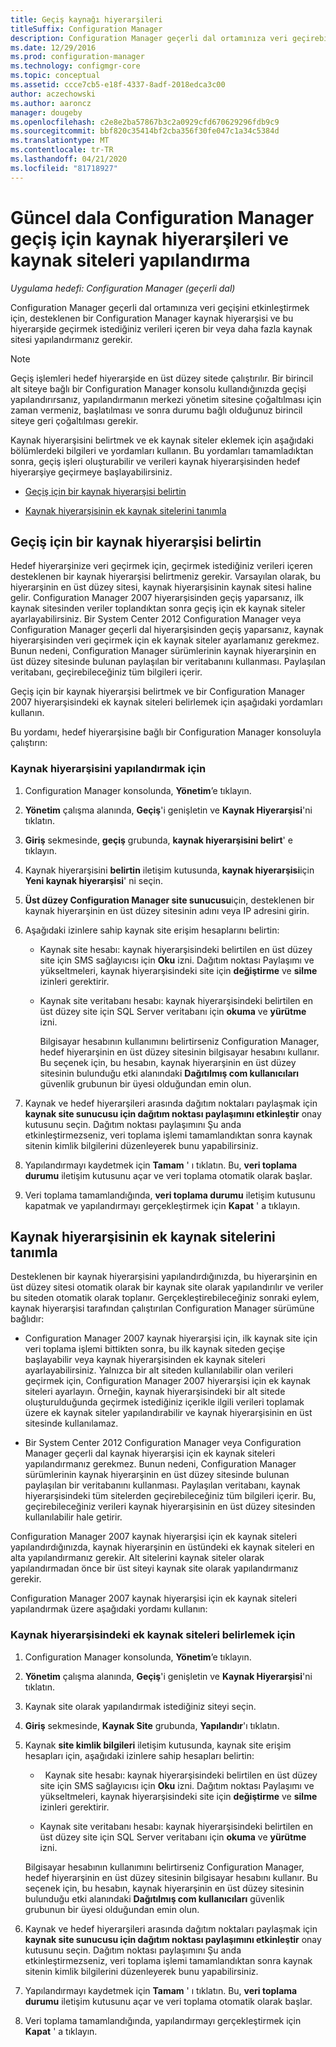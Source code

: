 ```yaml
---
title: Geçiş kaynağı hiyerarşileri
titleSuffix: Configuration Manager
description: Configuration Manager geçerli dal ortamınıza veri geçirebilmeniz için bir kaynak hiyerarşisini ve kaynak siteleri yapılandırın.
ms.date: 12/29/2016
ms.prod: configuration-manager
ms.technology: configmgr-core
ms.topic: conceptual
ms.assetid: ccce7cb5-e18f-4337-8adf-2018edca3c00
author: aczechowski
ms.author: aaroncz
manager: dougeby
ms.openlocfilehash: c2e8e2ba57867b3c2a0929cfd670629296fdb9c9
ms.sourcegitcommit: bbf820c35414bf2cba356f30fe047c1a34c5384d
ms.translationtype: MT
ms.contentlocale: tr-TR
ms.lasthandoff: 04/21/2020
ms.locfileid: "81718927"
---
```

# <a name="configure-source-hierarchies-and-source-sites-for-migration-to-configuration-manager-current-branch"></a>Güncel dala Configuration Manager geçiş için kaynak hiyerarşileri ve kaynak siteleri yapılandırma

*Uygulama hedefi: Configuration Manager (geçerli dal)*

Configuration Manager geçerli dal ortamınıza veri geçişini etkinleştirmek için, desteklenen bir Configuration Manager kaynak hiyerarşisi ve bu hiyerarşide geçirmek istediğiniz verileri içeren bir veya daha fazla kaynak sitesi yapılandırmanız gerekir.  

> [!NOTE]  
>  Geçiş işlemleri hedef hiyerarşide en üst düzey sitede çalıştırılır. Bir birincil alt siteye bağlı bir Configuration Manager konsolu kullandığınızda geçişi yapılandırırsanız, yapılandırmanın merkezi yönetim sitesine çoğaltılması için zaman vermeniz, başlatılması ve sonra durumu bağlı olduğunuz birincil siteye geri çoğaltılması gerekir.  

 Kaynak hiyerarşisini belirtmek ve ek kaynak siteler eklemek için aşağıdaki bölümlerdeki bilgileri ve yordamları kullanın. Bu yordamları tamamladıktan sonra, geçiş işleri oluşturabilir ve verileri kaynak hiyerarşisinden hedef hiyerarşiye geçirmeye başlayabilirsiniz.  

-   [Geçiş için bir kaynak hiyerarşisi belirtin](#BKBM_ConfigSrcHierarchy)  

-   [Kaynak hiyerarşisinin ek kaynak sitelerini tanımla](#BKBM_ConfigSrcSites)  

##  <a name="specify-a-source-hierarchy-for-migration"></a><a name="BKBM_ConfigSrcHierarchy"></a>Geçiş için bir kaynak hiyerarşisi belirtin  
 Hedef hiyerarşinize veri geçirmek için, geçirmek istediğiniz verileri içeren desteklenen bir kaynak hiyerarşisi belirtmeniz gerekir. Varsayılan olarak, bu hiyerarşinin en üst düzey sitesi, kaynak hiyerarşisinin kaynak sitesi haline gelir. Configuration Manager 2007 hiyerarşisinden geçiş yaparsanız, ilk kaynak sitesinden veriler toplandıktan sonra geçiş için ek kaynak siteler ayarlayabilirsiniz. Bir System Center 2012 Configuration Manager veya Configuration Manager geçerli dal hiyerarşisinden geçiş yaparsanız, kaynak hiyerarşisinden veri geçirmek için ek kaynak siteler ayarlamanız gerekmez. Bunun nedeni, Configuration Manager sürümlerinin kaynak hiyerarşinin en üst düzey sitesinde bulunan paylaşılan bir veritabanını kullanması. Paylaşılan veritabanı, geçirebileceğiniz tüm bilgileri içerir.  

 Geçiş için bir kaynak hiyerarşisi belirtmek ve bir Configuration Manager 2007 hiyerarşisindeki ek kaynak siteleri belirlemek için aşağıdaki yordamları kullanın.  

 Bu yordamı, hedef hiyerarşisine bağlı bir Configuration Manager konsoluyla çalıştırın:  

### <a name="to-configure-a-source-hierarchy"></a>Kaynak hiyerarşisini yapılandırmak için   

1. Configuration Manager konsolunda, **Yönetim**’e tıklayın.  

2. **Yönetim** çalışma alanında, **Geçiş**'i genişletin ve **Kaynak Hiyerarşisi**'ni tıklatın.  

3. **Giriş** sekmesinde, **geçiş** grubunda, **kaynak hiyerarşisini belirt**' e tıklayın.  

4. Kaynak hiyerarşisini **belirtin** iletişim kutusunda, **kaynak hiyerarşisi**için **Yeni kaynak hiyerarşisi**' ni seçin.  

5. **Üst düzey Configuration Manager site sunucusu**için, desteklenen bir kaynak hiyerarşinin en üst düzey sitesinin adını veya IP adresini girin.  

6. Aşağıdaki izinlere sahip kaynak site erişim hesaplarını belirtin:  

   - Kaynak site hesabı: kaynak hiyerarşisindeki belirtilen en üst düzey site için SMS sağlayıcısı için **Oku** izni. Dağıtım noktası Paylaşımı ve yükseltmeleri, kaynak hiyerarşisindeki site için **değiştirme** ve **silme** izinleri gerektirir.

   - Kaynak site veritabanı hesabı: kaynak hiyerarşisindeki belirtilen en üst düzey site için SQL Server veritabanı için **okuma** ve **yürütme** izni.  

     Bilgisayar hesabının kullanımını belirtirseniz Configuration Manager, hedef hiyerarşinin en üst düzey sitesinin bilgisayar hesabını kullanır. Bu seçenek için, bu hesabın, kaynak hiyerarşinin en üst düzey sitesinin bulunduğu etki alanındaki **Dağıtılmış com kullanıcıları** güvenlik grubunun bir üyesi olduğundan emin olun.  

7. Kaynak ve hedef hiyerarşileri arasında dağıtım noktaları paylaşmak için **kaynak site sunucusu için dağıtım noktası paylaşımını etkinleştir** onay kutusunu seçin. Dağıtım noktası paylaşımını Şu anda etkinleştirmezseniz, veri toplama işlemi tamamlandıktan sonra kaynak sitenin kimlik bilgilerini düzenleyerek bunu yapabilirsiniz.  

8. Yapılandırmayı kaydetmek için **Tamam** ' ı tıklatın. Bu, **veri toplama durumu** iletişim kutusunu açar ve veri toplama otomatik olarak başlar.  

9. Veri toplama tamamlandığında, **veri toplama durumu** iletişim kutusunu kapatmak ve yapılandırmayı gerçekleştirmek için **Kapat** ' a tıklayın.  

##  <a name="identify-additional-source-sites-of-the-source-hierarchy"></a><a name="BKBM_ConfigSrcSites"></a>Kaynak hiyerarşisinin ek kaynak sitelerini tanımla  
 Desteklenen bir kaynak hiyerarşisini yapılandırdığınızda, bu hiyerarşinin en üst düzey sitesi otomatik olarak bir kaynak site olarak yapılandırılır ve veriler bu siteden otomatik olarak toplanır. Gerçekleştirebileceğiniz sonraki eylem, kaynak hiyerarşisi tarafından çalıştırılan Configuration Manager sürümüne bağlıdır:  

-   Configuration Manager 2007 kaynak hiyerarşisi için, ilk kaynak site için veri toplama işlemi bittikten sonra, bu ilk kaynak siteden geçişe başlayabilir veya kaynak hiyerarşisinden ek kaynak siteleri ayarlayabilirsiniz. Yalnızca bir alt siteden kullanılabilir olan verileri geçirmek için, Configuration Manager 2007 hiyerarşisi için ek kaynak siteleri ayarlayın. Örneğin, kaynak hiyerarşisindeki bir alt sitede oluşturulduğunda geçirmek istediğiniz içerikle ilgili verileri toplamak üzere ek kaynak siteler yapılandırabilir ve kaynak hiyerarşisinin en üst sitesinde kullanılamaz.  

-   Bir System Center 2012 Configuration Manager veya Configuration Manager geçerli dal kaynak hiyerarşisi için ek kaynak siteleri yapılandırmanız gerekmez. Bunun nedeni, Configuration Manager sürümlerinin kaynak hiyerarşinin en üst düzey sitesinde bulunan paylaşılan bir veritabanını kullanması. Paylaşılan veritabanı, kaynak hiyerarşisindeki tüm sitelerden geçirebileceğiniz tüm bilgileri içerir. Bu, geçirebileceğiniz verileri kaynak hiyerarşisinin en üst düzey sitesinden kullanılabilir hale getirir.  

Configuration Manager 2007 kaynak hiyerarşisi için ek kaynak siteleri yapılandırdığınızda, kaynak hiyerarşinin en üstündeki ek kaynak siteleri en alta yapılandırmanız gerekir. Alt sitelerini kaynak siteler olarak yapılandırmadan önce bir üst siteyi kaynak site olarak yapılandırmanız gerekir.  

Configuration Manager 2007 kaynak hiyerarşisi için ek kaynak siteleri yapılandırmak üzere aşağıdaki yordamı kullanın:  

### <a name="to-identify-additional-source-sites-in-the-source-hierarchy"></a>Kaynak hiyerarşisindeki ek kaynak siteleri belirlemek için 

1.  Configuration Manager konsolunda, **Yönetim**’e tıklayın.  

2.  **Yönetim** çalışma alanında, **Geçiş**'i genişletin ve **Kaynak Hiyerarşisi**'ni tıklatın.  

3.  Kaynak site olarak yapılandırmak istediğiniz siteyi seçin.  

4.  **Giriş** sekmesinde, **Kaynak Site** grubunda, **Yapılandır**'ı tıklatın.  

5.  Kaynak **site kimlik bilgileri** iletişim kutusunda, kaynak site erişim hesapları için, aşağıdaki izinlere sahip hesapları belirtin:  

    -   Kaynak site hesabı: kaynak hiyerarşisindeki belirtilen en üst düzey site için SMS sağlayıcısı için **Oku** izni. Dağıtım noktası Paylaşımı ve yükseltmeleri, kaynak hiyerarşisindeki site için **değiştirme** ve **silme** izinleri gerektirir.  

    -   Kaynak site veritabanı hesabı: kaynak hiyerarşisindeki belirtilen en üst düzey site için SQL Server veritabanı için **okuma** ve **yürütme** izni.  

    Bilgisayar hesabının kullanımını belirtirseniz Configuration Manager, hedef hiyerarşinin en üst düzey sitesinin bilgisayar hesabını kullanır. Bu seçenek için, bu hesabın, kaynak hiyerarşinin en üst düzey sitesinin bulunduğu etki alanındaki **Dağıtılmış com kullanıcıları** güvenlik grubunun bir üyesi olduğundan emin olun.  

6.  Kaynak ve hedef hiyerarşileri arasında dağıtım noktaları paylaşmak için **kaynak site sunucusu için dağıtım noktası paylaşımını etkinleştir** onay kutusunu seçin. Dağıtım noktası paylaşımını Şu anda etkinleştirmezseniz, veri toplama işlemi tamamlandıktan sonra kaynak sitenin kimlik bilgilerini düzenleyerek bunu yapabilirsiniz.  

7. Yapılandırmayı kaydetmek için **Tamam** ' ı tıklatın. Bu, **veri toplama durumu** iletişim kutusunu açar ve veri toplama otomatik olarak başlar.  

8.  Veri toplama tamamlandığında, yapılandırmayı gerçekleştirmek için **Kapat** ' a tıklayın.  
